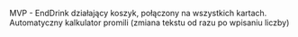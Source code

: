 MVP - EndDrink
działający koszyk, połączony na wszystkich kartach.
Automatyczny kalkulator promili (zmiana tekstu od razu po wpisaniu liczby)

